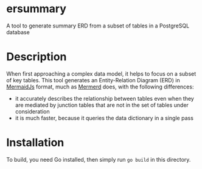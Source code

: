 # ersummary
A tool to generate summary ERD from a subset of tables in a PostgreSQL database

# Description

When first approaching a complex data model, it helps to focus on a subset of
key tables. This tool generates an Entity-Relation Diagram (ERD) in
[MermaidJs](https://mermaid.js.org/syntax/entityRelationshipDiagram.html) format, much as [Mermerd](https://github.com/KarnerTh/mermerd) does, with the following
differences:
* it accurately describes the relationship between tables even when they are
  mediated by junction tables that are not in the set of tables under
  consideration
* it is much faster, because it queries the data dictionary in a single pass

# Installation

To build, you need Go installed, then simply run `go build` in this directory.

